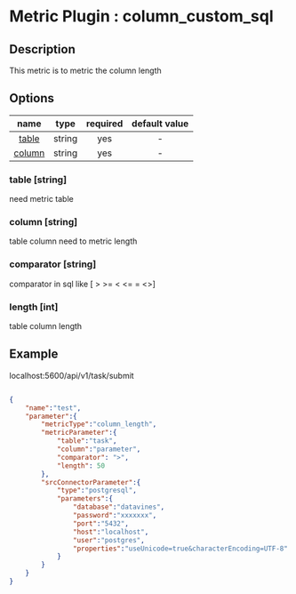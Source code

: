 # Metric Plugin : column_custom_sql

## Description

This metric is to metric the column length

## Options

|               name               |  type  |  required  | default value |
|:--------------------------------:|:------:|:----------:|:-------------:|
|      [table](#table-string)      | string |    yes     |       -       |
|     [column](#column-string)     | string |    yes     |       -       |

### table [string]
need metric table

### column [string]
table column need to metric length

### comparator [string]
comparator in sql like [ > >= < <= = <>]

### length [int]
table column length

## Example

localhost:5600/api/v1/task/submit
```json

{
    "name":"test",
    "parameter":{
        "metricType":"column_length",
        "metricParameter":{
            "table":"task",
            "column":"parameter",
            "comparator": ">",
            "length": 50
        },
        "srcConnectorParameter":{
            "type":"postgresql",
            "parameters":{
                "database":"datavines",
                "password":"xxxxxxx",
                "port":"5432",
                "host":"localhost",
                "user":"postgres",
                "properties":"useUnicode=true&characterEncoding=UTF-8"
            }
        }
    }
}
```